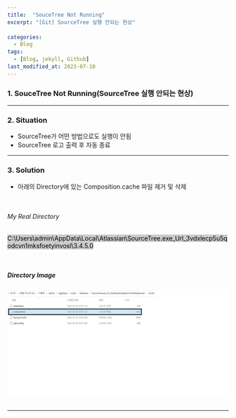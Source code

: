 ```yaml
---
title:  "SouceTree Not Running"
excerpt: "[Git] SourceTree 실행 안되는 현상"

categories:
  - Blog
tags:
  - [Blog, jekyll, Github]
last_modified_at: 2023-07-10
---
```


### 1. SouceTree Not Running(SourceTree 실행 안되는 현상)

---

### 2. Situation

- SourceTree가 어떤 방법으로도 실행이 안됨
- SourceTree 로고 출력 후 자동 종료

---

### 3. Solution

- 아래의 Directory에 있는 Composition.cache 파일 제거 및 삭제

<br />

###### My Real Directory

<mark style="background-color:#cccccc">C:\Users\admin\AppData\Local\Atlassian\SourceTree.exe_Url_3vdxlecp5u5qodcvn1mksfoetyinvosl\3.4.5.0</mark>

<br />

##### Directory Image
![image info](/assets/img/sourcetree.png)
<img src="/assets/img/querydsl.png" alt="" width="0" height="0">



---